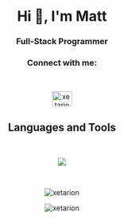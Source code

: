 <h1 align="center">Hi 👋, I'm Matt</h1>
<h3 align="center">Full-Stack Programmer</h3>

<h3 align="center">Connect with me:</h3>
&nbsp;
<p align="center">
<a href="https://twitter.com/xetarion_" target="blank"><img align="center" src="https://raw.githubusercontent.com/rahuldkjain/github-profile-readme-generator/master/src/images/icons/Social/twitter.svg" alt="xetarion_" height="30" width="40" /></a>
</p>

<h2 align="center">Languages and Tools</h2>
&nbsp;
<p align="center"><img src="https://skillicons.dev/icons?i=vscode,py,js,nodejs,electron,lua,go,flask,figma,cs,express,netlify,mongodb,discord,bots,qt,git,github,cloudflare,html,css&perline=7" width=""/></p>
&nbsp;

<p align="center"><img src="https://github-readme-stats.vercel.app/api/top-langs?username=xetarion&bg_color=0C0C0C&title_color=ffffff&text_color=ffffff&icon_color=1975D6&hide_border=true&show_icons=true&locale=en&layout=compact" alt="xetarion" /></p>
<p align="center"><img src="https://github-readme-stats.vercel.app/api?username=Xetarion&count_private=true&show_owner=true&show_icons=true&bg_color=0C0C0C&title_color=ffffff&text_color=ffffff&icon_color=1975D6&hide_border=true" alt="xetarion" /></p>
